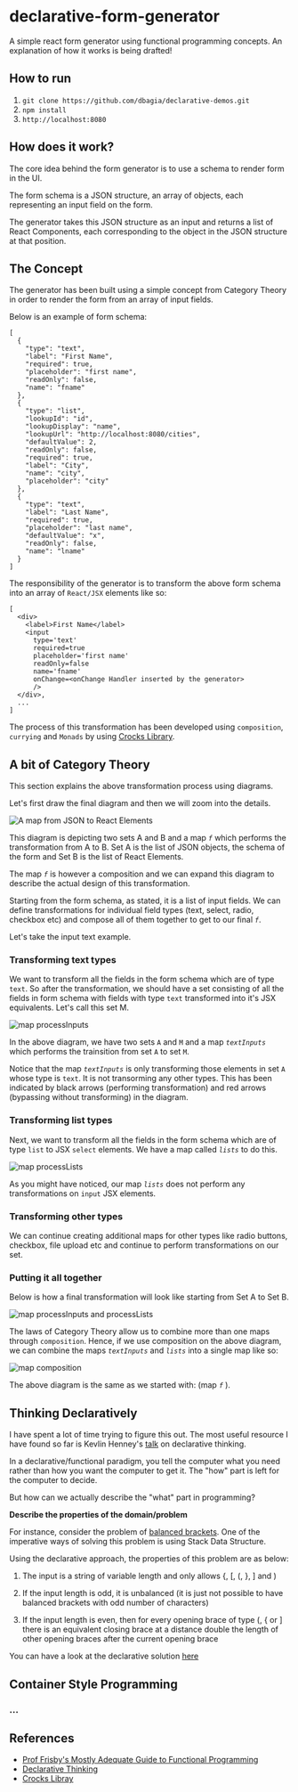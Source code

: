 # declarative-form-generator
A simple react form generator using functional programming concepts.
An explanation of how it works is being drafted!

## How to run

1. `git clone https://github.com/dbagia/declarative-demos.git`
2. `npm install`
3. `http://localhost:8080`

## How does it work?
The core idea behind the form generator is to use a schema to render form in the UI. 

The form schema is a JSON structure, an array of objects, each representing an input field on the form. 

The generator takes this JSON structure as an input and returns a list of React Components, each corresponding to the object in the JSON structure at that position.

## The Concept
The generator has been built using a simple concept from Category Theory in order to render the form from an array of input fields. 

Below is an example of form schema:

```
[
  {
    "type": "text",
    "label": "First Name",
    "required": true,
    "placeholder": "first name",
    "readOnly": false,
    "name": "fname"
  },
  {
    "type": "list",
    "lookupId": "id",
    "lookupDisplay": "name",
    "lookupUrl": "http://localhost:8080/cities",
    "defaultValue": 2,
    "readOnly": false,
    "required": true,
    "label": "City",
    "name": "city",
    "placeholder": "city"
  },
  {
    "type": "text",
    "label": "Last Name",
    "required": true,
    "placeholder": "last name",
    "defaultValue": "x",
    "readOnly": false,
    "name": "lname"
  }
]
```

The responsibility of the generator is to transform the above form schema into an array of ```React/JSX``` elements like so:

```
[
  <div>
    <label>First Name</label>
    <input
      type='text'
      required=true
      placeholder='first name'
      readOnly=false
      name='fname'
      onChange=<onChange Handler inserted by the generator>
      />
  </div>,
  ...
]
```
The process of this transformation has been developed using ```composition```, ```currying``` and ```Monads``` by using [Crocks Library](https://github.com/evilsoft/crocks).

## A bit of Category Theory

This section explains the above transformation process using diagrams. 

Let's first draw the final diagram and then we will zoom into the details. 

![A map from JSON to React Elements](/generateForm.PNG)

This diagram is depicting two sets A and B and a map *```f```* which performs the transformation from A to B. Set A is the list of JSON objects, the schema of the form and Set B is the list of React Elements. 

The map *```f```* is however a composition and we can expand this diagram to describe the actual design of this transformation.

Starting from the form schema, as stated, it is a list of input fields. We can define transformations for individual field types (text, select, radio, checkbox etc) and compose all of them together to get to our final *```f```*.

Let's take the input text example. 

### Transforming text types

We want to transform all the fields in the form schema which are of type ```text```. So after the transformation, we should have a set consisting of all the fields in form schema with fields with type ```text``` transformed into it's JSX equivalents. Let's call this set M. 

![map processInputs](/processInputs.PNG)

In the above diagram, we have two sets ```A``` and ```M``` and a map *```textInputs```* which performs the trainsition from set ```A``` to set ```M```.

Notice that the map *```textInputs```* is only transforming those elements in set ```A``` whose type is ```text```. It is not transorming any other types. This has been indicated by black arrows (performing transformation) and red arrows (bypassing without transforming) in the diagram. 

### Transforming list types

Next, we want to transform all the fields in the form schema which are of type ```list``` to JSX ```select``` elements. We have a map called *```lists```* to do this. 

![map processLists](/processLists.PNG)

As you might have noticed, our map *```lists```* does not perform any transformations on ```input``` JSX elements. 

### Transforming other types

We can continue creating additional maps for other types like radio buttons, checkbox, file upload etc and continue to perform transformations on our set. 

### Putting it all together

Below is how a final transformation will look like starting from Set A to Set B. 

![map processInputs and processLists](/aToB.PNG)

The laws of Category Theory allow us to combine more than one maps through ```composition```. Hence, if we use composition on the above diagram, we can combine the maps *```textInputs```* and *```lists```* into a single map like so:

![map composition](/composition.PNG)

The above diagram is the same as we started with: (map *```f```* ).

## Thinking Declaratively

I have spent a lot of time trying to figure this out. The most useful resource I have found so far is Kevlin Henney's [talk](https://www.youtube.com/watch?v=NSzsYWckGd4) on declarative thinking.

In a declarative/functional paradigm, you tell the computer what you need rather than how you want the computer to get it. The "how" part is left for the computer to decide. 

But how can we actually describe the "what" part in programming? 

**Describe the properties of the domain/problem**

For instance, consider the problem of [balanced brackets](https://www.hackerrank.com/challenges/balanced-brackets/problem). One of the imperative ways of solving this problem is using Stack Data Structure. 

Using the declarative approach, the properties of this problem are as below:

1. The input is a string of variable length and only allows {, [, (, }, ] and )

2. If the input length is odd, it is unbalanced (it is just not possible to have balanced brackets with odd number of characters)

3. If the input length is even, then for every opening brace of type (, { or ] there is an equivalent closing brace at a distance double the length of other opening braces after the current opening brace

You can have a look at the declarative solution [here](https://github.com/dbagia/declarative-demos/tree/master/demos/balanced-brackets)

## Container Style Programming
### ...

## References

* [Prof Frisby's Mostly Adequate Guide to Functional Programming](https://drboolean.gitbooks.io/mostly-adequate-guide/)
* [Declarative Thinking](https://www.youtube.com/watch?v=NSzsYWckGd4)
* [Crocks Libray](https://evilsoft.github.io/crocks/docs/crocks/)